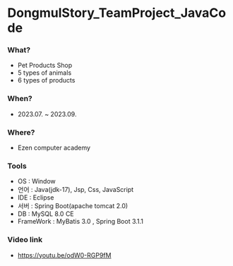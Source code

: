 # DongmulStory_TeamProject_JavaCode

### What?
- Pet Products Shop
- 5 types of animals
- 6 types of products

### When?
- 2023.07. ~ 2023.09.

### Where?
- Ezen computer academy

### Tools
- OS : Window
- 언어 : Java(jdk-17), Jsp, Css, JavaScript
- IDE : Eclipse
- 서버 : Spring Boot(apache tomcat 2.0)
- DB : MySQL 8.0 CE
- FrameWork : MyBatis 3.0 , Spring Boot 3.1.1

### Video link
- https://youtu.be/odW0-RGP9fM
